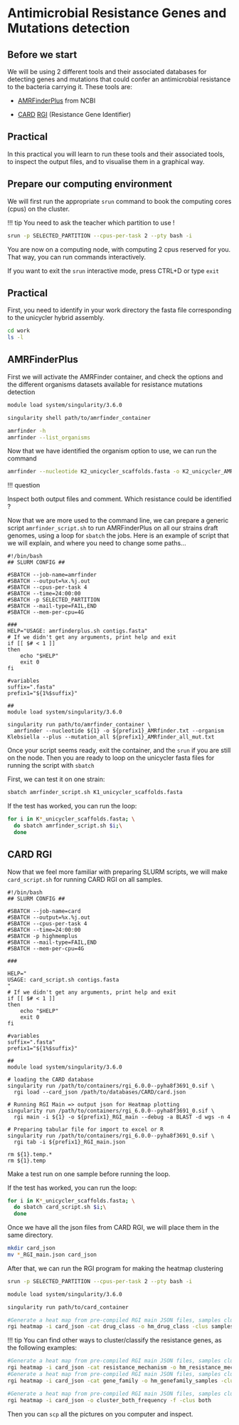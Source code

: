 # Antimicrobial Resistance Genes and Mutations detection

## Before we start

We will be using 2 different tools and their associated databases for detecting genes and mutations that could confer an antimicrobial resistance to the bacteria carrying it.
These tools are:

- [AMRFinderPlus](https://www.ncbi.nlm.nih.gov/pathogens/antimicrobial-resistance/AMRFinder/) from NCBI

- [CARD](https://card.mcmaster.ca/home) [RGI](https://card.mcmaster.ca/analyze/rgi) (Resistance Gene Identifier)


## Practical

In this practical you will learn to run these tools and their associated tools, to inspect the output files, and to visualise them in a graphical way.

## Prepare our computing environment

We will first run the appropriate `srun` command to book the computing cores (cpus) on the cluster.

!!! tip
You need to ask the teacher which partition to use !

```bash
srun -p SELECTED_PARTITION --cpus-per-task 2 --pty bash -i
```

You are now on a computing node, with computing 2 cpus reserved for you. That way, you can run commands interactively.

If you want to exit the `srun` interactive mode, press CTRL+D or type `exit`

## Practical

First, you need to identify in your work directory the fasta file corresponding to the unicycler hybrid assembly.

```bash
cd work
ls -l
```

## AMRFinderPlus

First we will activate the AMRFinder container, and check the options and the different organisms datasets available for resistance mutations detection

```bash
module load system/singularity/3.6.0

singularity shell path/to/amrfinder_container

amrfinder -h
amrfinder --list_organisms
```

Now that we have identified the organism option to use, we can run the command
```bash
amrfinder --nucleotide K2_unicycler_scaffolds.fasta -o K2_unicycler_AMRfinder.txt --organism Klebsiella --plus --mutation_all K2_unicycler_AMRfinder_all_mut.txt
```

!!! question

Inspect both output files and comment. Which resistance could be identified ?

Now that we are more used to the command line, we can prepare a generic script `amrfinder_script.sh` to run AMRFinderPlus on all our strains draft genomes, using a loop for `sbatch` the jobs.
Here is an example of script that we will explain, and where you need to change some paths...

```
#!/bin/bash
## SLURM CONFIG ##

#SBATCH --job-name=amrfinder
#SBATCH --output=%x.%j.out
#SBATCH --cpus-per-task 4
#SBATCH --time=24:00:00
#SBATCH -p SELECTED_PARTITION
#SBATCH --mail-type=FAIL,END
#SBATCH --mem-per-cpu=4G

###
HELP="USAGE: amrfinderplus.sh contigs.fasta"
# If we didn't get any arguments, print help and exit
if [[ $# < 1 ]]
then
    echo "$HELP"
    exit 0
fi

#variables
suffix=".fasta"
prefix1="${1%$suffix}"

##
module load system/singularity/3.6.0

singularity run path/to/amrfinder_container \
  amrfinder --nucleotide ${1} -o ${prefix1}_AMRfinder.txt --organism Klebsiella --plus --mutation_all ${prefix1}_AMRfinder_all_mut.txt
```

Once your script seems ready, exit the container, and the `srun` if you are still on the node.
Then you are ready to loop on the unicycler fasta files for running the script with `sbatch`

First, we can test it on one strain:

```bash
sbatch amrfinder_script.sh K1_unicycler_scaffolds.fasta
```

If the test has worked, you can run the loop:

```bash
for i in K*_unicycler_scaffolds.fasta; \
  do sbatch amrfinder_script.sh $i;\
  done
```


## CARD RGI

Now that we feel more familiar with preparing SLURM scripts, we will make `card_script.sh` for running CARD RGI on all samples.

```
#!/bin/bash
## SLURM CONFIG ##

#SBATCH --job-name=card
#SBATCH --output=%x.%j.out
#SBATCH --cpus-per-task 4
#SBATCH --time=24:00:00
#SBATCH -p highmemplus
#SBATCH --mail-type=FAIL,END
#SBATCH --mem-per-cpu=4G

###

HELP="
USAGE: card_script.sh contigs.fasta
"
# If we didn't get any arguments, print help and exit
if [[ $# < 1 ]]
then
    echo "$HELP"
    exit 0
fi

#variables
suffix=".fasta"
prefix1="${1%$suffix}"

##
module load system/singularity/3.6.0

# loading the CARD database
singularity run /path/to/containers/rgi_6.0.0--pyha8f3691_0.sif \
  rgi load --card_json /path/to/databases/CARD/card.json

# Running RGI Main => output json for Heatmap plotting
singularity run /path/to/containers/rgi_6.0.0--pyha8f3691_0.sif \
  rgi main -i ${1} -o ${prefix1}_RGI_main --debug -a BLAST -d wgs -n 4

# Preparing tabular file for import to excel or R
singularity run /path/to/containers/rgi_6.0.0--pyha8f3691_0.sif \
  rgi tab -i ${prefix1}_RGI_main.json

rm ${1}.temp.*
rm ${1}.temp
```

Make a test run on one sample before running the loop.

If the test has worked, you can run the loop:

```bash
for i in K*_unicycler_scaffolds.fasta; \
  do sbatch card_script.sh $i;\
  done
```

Once we have all the json files from CARD RGI, we will place them in the same directory.

```bash
mkdir card_json
mv *_RGI_main.json card_json
```

After that, we can run the RGI program for making the heatmap clustering

```bash
srun -p SELECTED_PARTITION --cpus-per-task 2 --pty bash -i

module load system/singularity/3.6.0

singularity run path/to/card_container

#Generate a heat map from pre-compiled RGI main JSON files, samples clustered by similarity of resistome and AMR genes organized by Drug Class
rgi heatmap -i card_json -cat drug_class -o hm_drug_class -clus samples
```
!!! tip
You can find other ways to cluster/classify the resistance genes, as the following examples:

```bash
#Generate a heat map from pre-compiled RGI main JSON files, samples clustered by similarity of resistome and AMR genes organized by resistance resistance_mechanism
rgi heatmap -i card_json -cat resistance_mechanism -o hm_resistance_mechanism -clus samples
#Generate a heat map from pre-compiled RGI main JSON files, samples clustered by similarity of resistome and AMR genes organized by AMR gene family
rgi heatmap -i card_json -cat gene_family -o hm_genefamily_samples -clus samples

#Generate a heat map from pre-compiled RGI main JSON files, samples clustered by similarity of resistome (with histogram used for abundance of identical resistomes) and AMR genes organized by distribution among samples:
rgi heatmap -i card_json -o cluster_both_frequency -f -clus both
```

Then you can `scp` all the pictures on you computer and inspect.
